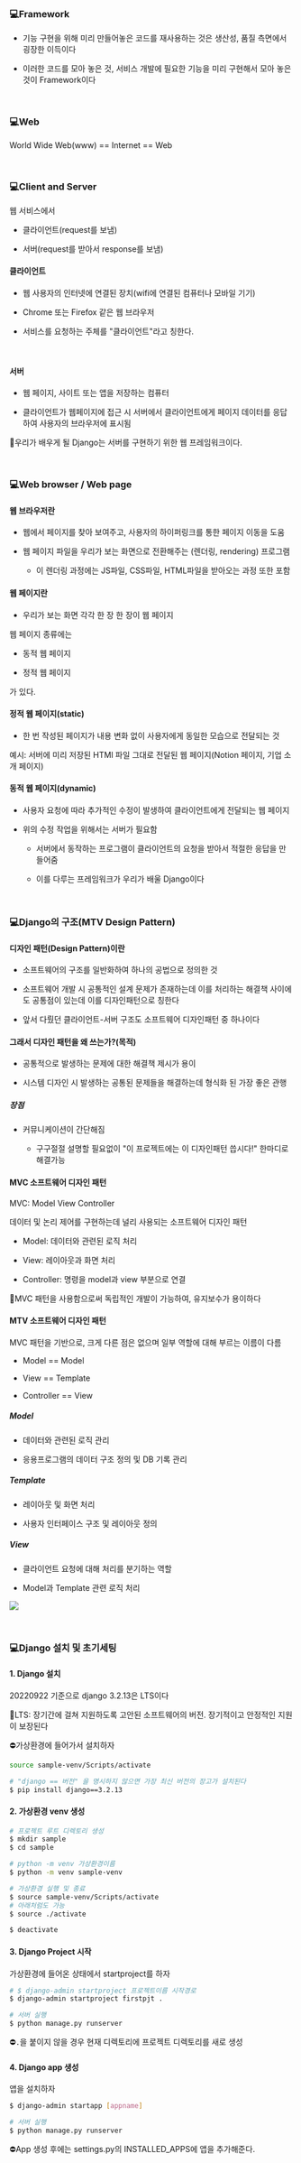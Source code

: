 ### 💻Framework

- 기능 구현을 위해 미리 만들어놓은 코드를 재사용하는 것은 생산성, 품질 측면에서 굉장한 이득이다

- 이러한 코드를 모아 놓은 것, 서비스 개발에 필요한 기능을 미리 구현해서 모아 놓은 것이 Framework이다

<br>

### 💻Web

World Wide Web(www) == Internet == Web

<br>

### 💻Client and Server

웹 서비스에서

- 클라이언트(request를 보냄)

- 서버(request를 받아서 response를 보냄)

#### 클라이언트

- 웹 사용자의 인터넷에 연결된 장치(wifi에 연결된 컴퓨터나 모바일 기기)

- Chrome 또는 Firefox 같은 웹 브라우저

- 서비스를 요청하는 주체를 "클라이언트"라고 칭한다.

<br>

#### 서버

- 웹 페이지, 사이트 또는 앱을 저장하는 컴퓨터

- 클라이언트가 웹페이지에 접근 시 서버에서 클라이언트에게 페이지 데이터를 응답하여 사용자의 브라우저에 표시됨

🌟우리가 배우게 될 Django는 서버를 구현하기 위한 웹 프레임워크이다.

<br>

### 💻Web browser / Web page

#### 웹 브라우저란

- 웹에서 페이지를 찾아 보여주고, 사용자의 하이퍼링크를 통한 페이지 이동을 도움

- 웹 페이지 파일을 우리가 보는 화면으로 전환해주는 (렌더링, rendering) 프로그램

  - 이 렌더링 과정에는 JS파일, CSS파일, HTML파일을 받아오는 과정 또한 포함

#### 웹 페이지란

- 우리가 보는 화면 각각 한 장 한 장이 웹 페이지

웹 페이지 종류에는

- 동적 웹 페이지

- 정적 웹 페이지

가 있다.

#### 정적 웹 페이지(static)

- 한 번 작성된 페이지가 내용 변화 없이 사용자에게 동일한 모습으로 전달되는 것

예시: 서버에 미리 저장된 HTMl 파일 그대로 전달된 웹 페이지(Notion 페이지, 기업 소개 페이지)

#### 동적 웹 페이지(dynamic)

- 사용자 요청에 따라 추가적인 수정이 발생하여 클라이언트에게 전달되는 웹 페이지

- 위의 수정 작업을 위해서는 서버가 필요함

  - 서버에서 동작하는 프로그램이 클라이언트의 요청을 받아서 적절한 응답을 만들어줌

  - 이를 다루는 프레임워크가 우리가 배울 Django이다

<br>

### 💻Django의 구조(MTV Design Pattern)

#### 디자인 패턴(Design Pattern)이란

- 소프트웨어의 구조를 일반화하여 하나의 공법으로 정의한 것

- 소프트웨어 개발 시 공통적인 설계 문제가 존재하는데 이를 처리하는 해결책 사이에도 공통점이 있는데 이를 디자인패턴으로 칭한다

- 앞서 다뤘던 클라이언트-서버 구조도 소프트웨어 디자인패턴 중 하나이다

#### 그래서 디자인 패턴을 왜 쓰는가?(목적)

- 공통적으로 발생하는 문제에 대한 해결책 제시가 용이

- 시스템 디자인 시 발생하는 공통된 문제들을 해결하는데 형식화 된 가장 좋은 관행

##### 장점

- 커뮤니케이션이 간단해짐

  - 구구절절 설명할 필요없이 "이 프로젝트에는 이 디자인패턴 씁시다!" 한마디로 해결가능

#### MVC 소프트웨어 디자인 패턴

MVC: Model View Controller

데이터 및 논리 제어를 구현하는데 널리 사용되는 소프트웨어 디자인 패턴

- Model: 데이터와 관련된 로직 처리

- View: 레이아웃과 화면 처리

- Controller: 명령을 model과 view 부분으로 연결

🌟MVC 패턴을 사용함으로써 독립적인 개발이 가능하여, 유지보수가 용이하다

#### MTV 소프트웨어 디자인 패턴

MVC 패턴을 기반으로, 크게 다른 점은 없으며 일부 역할에 대해 부르는 이름이 다름

- Model == Model

- View == Template

- Controller == View

##### Model

- 데이터와 관련된 로직 관리

- 응용프로그램의 데이터 구조 정의 및 DB 기록 관리

##### Template

- 레이아웃 및 화면 처리

- 사용자 인터페이스 구조 및 레이아웃 정의

##### View

- 클라이언트 요청에 대해 처리를 분기하는 역할

- Model과 Template 관련 로직 처리

![](220921_Web.assets/mtv.png)

<br>

### 💻Django 설치 및 초기세팅

#### 1. Django 설치

20220922 기준으로 django 3.2.13은 LTS이다

🌟LTS: 장기간에 걸쳐 지원하도록 고안된 소프트웨어의 버전. 장기적이고 안정적인 지원이 보장된다

⛔가상환경에 들어가서 설치하자

```bash
source sample-venv/Scripts/activate

# "django == 버전" 을 명시하지 않으면 가장 최신 버전의 장고가 설치된다
$ pip install django==3.2.13
```

#### 2. 가상환경 venv 생성

```bash
# 프로젝트 루트 디렉토리 생성
$ mkdir sample
$ cd sample

# python -m venv 가상환경이름
$ python -m venv sample-venv

# 가상환경 실행 및 종료
$ source sample-venv/Scripts/activate
# 아래처럼도 가능
$ source ./activate

$ deactivate
```

#### 3. Django Project 시작

가상환경에 들어온 상태에서 startproject를 하자

```bash
# $ django-admin startproject 프로젝트이름 시작경로
$ django-admin startproject firstpjt .

# 서버 실행
$ python manage.py runserver
```

⛔`.`을 붙이지 않을 경우 현재 디렉토리에 프로젝트 디렉토리를 새로 생성

#### 4. Django app 생성

앱을 설치하자

```bash
$ django-admin startapp [appname]

# 서버 실행
$ python manage.py runserver
```

⛔App 생성 후에는 settings.py의 INSTALLED_APPS에 앱을 추가해준다.
